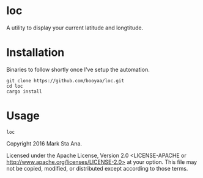# loc

A utility to display your current latitude and longtitude.

# Installation


Binaries to follow shortly once I've setup the automation.

```
git clone https://github.com/booyaa/loc.git
cd loc
cargo install
```
# Usage

`loc`

Copyright 2016 Mark Sta Ana.

Licensed under the Apache License, Version 2.0 <LICENSE-APACHE or
http://www.apache.org/licenses/LICENSE-2.0> at your option. This file may not
be copied, modified, or distributed except according to those terms.
